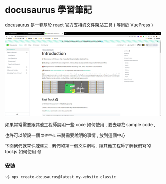 # docusaurus 學習筆記

[docusaurus](https://docusaurus.io/docs) 是一套基於 react 官方支持的文件架站工具 ( 等同於 VuePress )

![docusaurus first view](docusaurus.png)

如果常常需要跟其他工程師說明一些 code 如何使用 , 要去哪找 sample code , 

也許可以架設一個 `文件中心` 來將需要說明的事情 , 放到這個中心

下面我們就來快速建立 , 我們的第一個文件網站 , 讓其他工程師了解我們寫的 tool.js 如何使用 😎

### 安裝

```shell
~$ npx create-docusaurus@latest my-website classic
```

